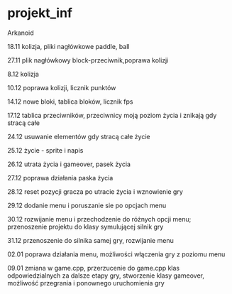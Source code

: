 # projekt_inf
 
Arkanoid


18.11 kolizja, pliki nagłówkowe paddle, ball

27.11 plik nagłówkowy block-przeciwnik,poprawa kolizji

8.12 kolizja

10.12 poprawa kolizji, licznik punktów

14.12 nowe bloki, tablica bloków, licznik fps

17.12 tablica przeciwników, przeciwnicy moją poziom życia i znikają gdy stracą całe

24.12 usuwanie elementów gdy stracą całe życie

25.12 życie - sprite i napis

26.12 utrata życia i gameover, pasek życia

27.12 poprawa działania paska życia

28.12 reset pozycji gracza po utracie życia i wznowienie gry

29.12 dodanie menu i poruszanie sie po opcjach menu

30.12 rozwijanie menu i przechodzenie do różnych opcji menu; przenoszenie projektu do klasy symulującej silnik gry

31.12 przenoszenie do silnika samej gry, rozwijanie menu

02.01 poprawa działania menu, możliwości włączenia gry z poziomu menu

09.01 zmiana w game.cpp, przerzucenie do game.cpp klas odpowiedzialnych za dalsze etapy gry, stworzenie klasy gameover, możliwość przegrania i ponownego uruchomienia gry
